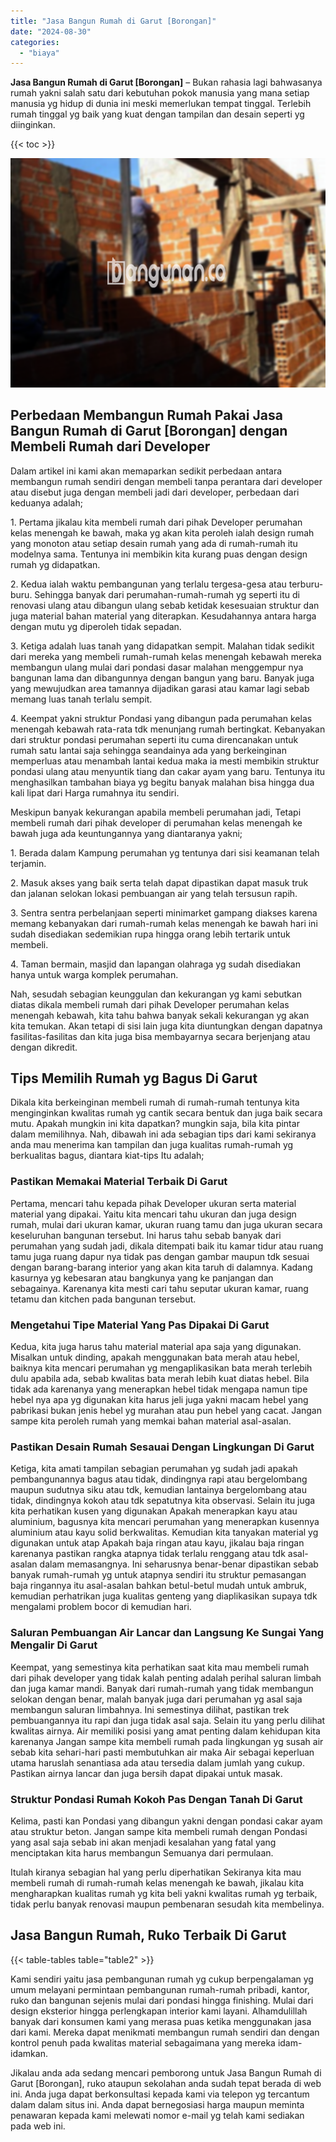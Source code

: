 ```yaml
---
title: "Jasa Bangun Rumah di Garut [Borongan]"
date: "2024-08-30"
categories: 
  - "biaya"
---
```


**Jasa Bangun Rumah di Garut \[Borongan\]** – Bukan rahasia lagi bahwasanya rumah yakni salah satu dari kebutuhan pokok manusia yang mana setiap manusia yg hidup di dunia ini meski memerlukan tempat tinggal. Terlebih rumah tinggal yg baik yang kuat dengan tampilan dan desain seperti yg diinginkan.

{{< toc >}}

![Jasa Bangun Rumah di Garut [Borongan]](/images/borong-bangunan-24.png)

## Perbedaan Membangun Rumah Pakai Jasa Bangun Rumah di Garut \[Borongan\] dengan Membeli Rumah dari Developer

Dalam artikel ini kami akan memaparkan sedikit perbedaan antara membangun rumah sendiri dengan membeli tanpa perantara dari developer atau disebut juga dengan membeli jadi dari developer, perbedaan dari keduanya adalah;

1\. Pertama jikalau kita membeli rumah dari pihak Developer perumahan kelas menengah ke bawah, maka yg akan kita peroleh ialah design rumah yang monoton atau setiap desain rumah yang ada di rumah-rumah itu modelnya sama. Tentunya ini membikin kita kurang puas dengan design rumah yg didapatkan.

2\. Kedua ialah waktu pembangunan yang terlalu tergesa-gesa atau terburu-buru. Sehingga banyak dari perumahan-rumah-rumah yg seperti itu di renovasi ulang atau dibangun ulang sebab ketidak kesesuaian struktur dan juga material bahan material yang diterapkan. Kesudahannya antara harga dengan mutu yg diperoleh tidak sepadan.

3\. Ketiga adalah luas tanah yang didapatkan sempit. Malahan tidak sedikit dari mereka yang membeli rumah-rumah kelas menengah kebawah mereka membangun ulang mulai dari pondasi dasar malahan menggempur nya bangunan lama dan dibangunnya dengan bangun yang baru. Banyak juga yang mewujudkan area tamannya dijadikan garasi atau kamar lagi sebab memang luas tanah terlalu sempit.

4\. Keempat yakni struktur Pondasi yang dibangun pada perumahan kelas menengah kebawah rata-rata tdk menunjang rumah bertingkat. Kebanyakan dari struktur pondasi perumahan seperti itu cuma direncanakan untuk rumah satu lantai saja sehingga seandainya ada yang berkeinginan memperluas atau menambah lantai kedua maka ia mesti membikin struktur pondasi ulang atau menyuntik tiang dan cakar ayam yang baru. Tentunya itu menghasilkan tambahan biaya yg begitu banyak malahan bisa hingga dua kali lipat dari Harga rumahnya itu sendiri.

Meskipun banyak kekurangan apabila membeli perumahan jadi, Tetapi membeli rumah dari pihak developer di perumahan kelas menengah ke bawah juga ada keuntungannya yang diantaranya yakni;

1\. Berada dalam Kampung perumahan yg tentunya dari sisi keamanan telah terjamin.

2\. Masuk akses yang baik serta telah dapat dipastikan dapat masuk truk dan jalanan selokan lokasi pembuangan air yang telah tersusun rapih.

3\. Sentra sentra perbelanjaan seperti minimarket gampang diakses karena memang kebanyakan dari rumah-rumah kelas menengah ke bawah hari ini sudah disediakan sedemikian rupa hingga orang lebih tertarik untuk membeli.

4\. Taman bermain, masjid dan lapangan olahraga yg sudah disediakan hanya untuk warga komplek perumahan.

Nah, sesudah sebagian keunggulan dan kekurangan yg kami sebutkan diatas dikala membeli rumah dari pihak Developer perumahan kelas menengah kebawah, kita tahu bahwa banyak sekali kekurangan yg akan kita temukan. Akan tetapi di sisi lain juga kita diuntungkan dengan dapatnya fasilitas-fasilitas dan kita juga bisa membayarnya secara berjenjang atau dengan dikredit.

## Tips Memilih Rumah yg Bagus Di Garut

Dikala kita berkeinginan membeli rumah di rumah-rumah tentunya kita menginginkan kwalitas rumah yg cantik secara bentuk dan juga baik secara mutu. Apakah mungkin ini kita dapatkan? mungkin saja, bila kita pintar dalam memilihnya. Nah, dibawah ini ada sebagian tips dari kami sekiranya anda mau menerima kan tampilan dan juga kualitas rumah-rumah yg berkualitas bagus, diantara kiat-tips Itu adalah;

### Pastikan Memakai Material Terbaik Di Garut

Pertama, mencari tahu kepada pihak Developer ukuran serta material material yang dipakai. Yaitu kita mencari tahu ukuran dan juga design rumah, mulai dari ukuran kamar, ukuran ruang tamu dan juga ukuran secara keseluruhan bangunan tersebut. Ini harus tahu sebab banyak dari perumahan yang sudah jadi, dikala ditempati baik itu kamar tidur atau ruang tamu juga ruang dapur nya tidak pas dengan gambar maupun tdk sesuai dengan barang-barang interior yang akan kita taruh di dalamnya. Kadang kasurnya yg kebesaran atau bangkunya yang ke panjangan dan sebagainya. Karenanya kita mesti cari tahu seputar ukuran kamar, ruang tetamu dan kitchen pada bangunan tersebut.

### Mengetahui Tipe Material Yang Pas Dipakai Di Garut

Kedua, kita juga harus tahu material material apa saja yang digunakan. Misalkan untuk dinding, apakah menggunakan bata merah atau hebel, baiknya kita mencari perumahan yg mengaplikasikan bata merah terlebih dulu apabila ada, sebab kwalitas bata merah lebih kuat diatas hebel. Bila tidak ada karenanya yang menerapkan hebel tidak mengapa namun tipe hebel nya apa yg digunakan kita harus jeli juga yakni macam hebel yang pabrikasi bukan jenis hebel yg murahan atau pun hebel yang cacat. Jangan sampe kita peroleh rumah yang memkai bahan material asal-asalan.

### Pastikan Desain Rumah Sesauai Dengan Lingkungan Di Garut

Ketiga, kita amati tampilan sebagian perumahan yg sudah jadi apakah pembangunannya bagus atau tidak, dindingnya rapi atau bergelombang maupun sudutnya siku atau tdk, kemudian lantainya bergelombang atau tidak, dindingnya kokoh atau tdk sepatutnya kita observasi. Selain itu juga kita perhatikan kusen yang digunakan Apakah menerapkan kayu atau aluminium, bagusnya kita mencari perumahan yang menerapkan kusennya aluminium atau kayu solid berkwalitas. Kemudian kita tanyakan material yg digunakan untuk atap Apakah baja ringan atau kayu, jikalau baja ringan karenanya pastikan rangka atapnya tidak terlalu renggang atau tdk asal-asalan dalam memasangnya. Ini seharusnya benar-benar dipastikan sebab banyak rumah-rumah yg untuk atapnya sendiri itu struktur pemasangan baja ringannya itu asal-asalan bahkan betul-betul mudah untuk ambruk, kemudian perhatrikan juga kualitas genteng yang diaplikasikan supaya tdk mengalami problem bocor di kemudian hari.

### Saluran Pembuangan Air Lancar dan Langsung Ke Sungai Yang Mengalir Di Garut

Keempat, yang semestinya kita perhatikan saat kita mau membeli rumah dari pihak developer yang tidak kalah penting adalah perihal saluran limbah dan juga kamar mandi. Banyak dari rumah-rumah yang tidak membangun selokan dengan benar, malah banyak juga dari perumahan yg asal saja membangun saluran limbahnya. Ini semestinya dilihat, pastikan trek pembuangannya itu rapi dan juga tidak asal saja. Selain itu yang perlu dilihat kwalitas airnya. Air memiliki posisi yang amat penting dalam kehidupan kita karenanya Jangan sampe kita membeli rumah pada lingkungan yg susah air sebab kita sehari-hari pasti membutuhkan air maka Air sebagai keperluan utama haruslah senantiasa ada atau tersedia dalam jumlah yang cukup. Pastikan airnya lancar dan juga bersih dapat dipakai untuk masak.

### Struktur Pondasi Rumah Kokoh Pas Dengan Tanah Di Garut

Kelima, pasti kan Pondasi yang dibangun yakni dengan pondasi cakar ayam atau struktur beton. Jangan sampe kita membeli rumah dengan Pondasi yang asal saja sebab ini akan menjadi kesalahan yang fatal yang menciptakan kita harus membangun Semuanya dari permulaan.

Itulah kiranya sebagian hal yang perlu diperhatikan Sekiranya kita mau membeli rumah di rumah-rumah kelas menengah ke bawah, jikalau kita mengharapkan kualitas rumah yg kita beli yakni kwalitas rumah yg terbaik, tidak perlu banyak renovasi maupun pembenaran sesudah kita membelinya.

## Jasa Bangun Rumah, Ruko Terbaik Di Garut

{{< table-tables table="table2" >}}

Kami sendiri yaitu jasa pembangunan rumah yg cukup berpengalaman yg umum melayani permintaan pembangunan rumah-rumah pribadi, kantor, ruko dan bangunan sejenis mulai dari pondasi hingga finishing. Mulai dari design eksterior hingga perlengkapan interior kami layani. Alhamdulillah banyak dari konsumen kami yang merasa puas ketika menggunakan jasa dari kami. Mereka dapat menikmati membangun rumah sendiri dan dengan kontrol penuh pada kwalitas material sebagaimana yang mereka idam-idamkan.

Jikalau anda ada sedang mencari pemborong untuk Jasa Bangun Rumah di Garut \[Borongan\], ruko ataupun sekolahan anda sudah tepat berada di web ini. Anda juga dapat berkonsultasi kepada kami via telepon yg tercantum dalam dalam situs ini. Anda dapat bernegosiasi harga maupun meminta penawaran kepada kami melewati nomor e-mail yg telah kami sediakan pada web ini.
